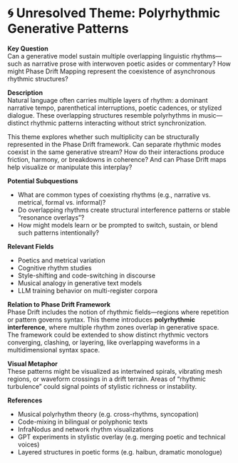 # 🌀 Unresolved Theme: Polyrhythmic Generative Patterns

**Key Question**  
Can a generative model sustain multiple overlapping linguistic rhythms—such as narrative prose with interwoven poetic asides or commentary? How might Phase Drift Mapping represent the coexistence of asynchronous rhythmic structures?

**Description**  
Natural language often carries multiple layers of rhythm: a dominant narrative tempo, parenthetical interruptions, poetic cadences, or stylized dialogue. These overlapping structures resemble polyrhythms in music—distinct rhythmic patterns interacting without strict synchronization.

This theme explores whether such multiplicity can be structurally represented in the Phase Drift framework. Can separate rhythmic modes coexist in the same generative stream? How do their interactions produce friction, harmony, or breakdowns in coherence? And can Phase Drift maps help visualize or manipulate this interplay?

**Potential Subquestions**
- What are common types of coexisting rhythms (e.g., narrative vs. metrical, formal vs. informal)?
- Do overlapping rhythms create structural interference patterns or stable “resonance overlays”?
- How might models learn or be prompted to switch, sustain, or blend such patterns intentionally?

**Relevant Fields**
- Poetics and metrical variation  
- Cognitive rhythm studies  
- Style-shifting and code-switching in discourse  
- Musical analogy in generative text models  
- LLM training behavior on multi-register corpora

**Relation to Phase Drift Framework**  
Phase Drift includes the notion of rhythmic fields—regions where repetition or pattern governs syntax. This theme introduces **polyrhythmic interference**, where multiple rhythm zones overlap in generative space. The framework could be extended to show distinct rhythmic vectors converging, clashing, or layering, like overlapping waveforms in a multidimensional syntax space.

**Visual Metaphor**  
These patterns might be visualized as intertwined spirals, vibrating mesh regions, or waveform crossings in a drift terrain. Areas of “rhythmic turbulence” could signal points of stylistic richness or instability.

**References**
- Musical polyrhythm theory (e.g. cross-rhythms, syncopation)  
- Code-mixing in bilingual or polyphonic texts  
- InfraNodus and network rhythm visualizations  
- GPT experiments in stylistic overlay (e.g. merging poetic and technical voices)  
- Layered structures in poetic forms (e.g. haibun, dramatic monologue)
